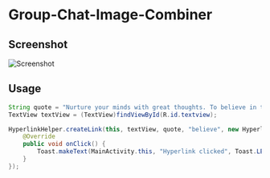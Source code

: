 # Group-Chat-Image-Combiner

## Screenshot
![Screenshot](https://raw.githubusercontent.com/choiruru/Group-Chat-Image-Combiner/master/device-2016-03-15-120304.png)

## Usage
``` java
String quote = "Nurture your minds with great thoughts. To believe in the heroic makes heroes.";
TextView textView = (TextView)findViewById(R.id.textview);

HyperlinkHelper.createLink(this, textView, quote, "believe", new HyperlinkHelper.OnClick() {
	@Override
	public void onClick() {
		Toast.makeText(MainActivity.this, "Hyperlink clicked", Toast.LENGTH_SHORT).show();
	}
});
```
